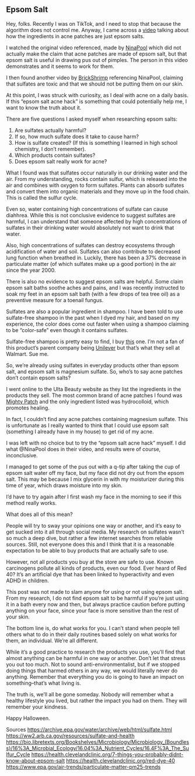 ## Epsom Salt

Hey, folks. Recently I was on TikTok, and I need to stop that because the algorithm does not control me. Anyway, I came across a [video](https://www.tiktok.com/t/ZTFtb2d5v/) talking about how the ingredients in acne patches are just epsom salts.

I watched the original video referenced, made by [NinaPool](https://www.tiktok.com/t/ZTFtqwM8M/) which did not actually make the claim that acne patches are made of epsom salt, but that epsom salt is useful in drawing pus out of pimples. The person in this video demonstrates and it seems to work for them.

I then found another video by [BrickShrimp](https://www.tiktok.com/t/ZTFtbh2EC/) referencing NinaPool, claiming that sulfates are toxic and that we should not be putting them on our skin.

At this point, I was struck with curiosity, as I deal with acne on a daily basis. If this “epsom salt acne hack” is something that could potentially help me, I want to know the truth about it.

There are five questions I asked myself when researching epsom salts:

1. Are sulfates actually harmful?
2. If so, how much sulfate does it take to cause harm?
3. How is sulfate created? (If this is something I learned in high school chemistry, I don’t remember).
4. Which products contain sulfates?
5. Does epsom salt really work for acne?

What I found was that sulfates occur naturally in our drinking water and the air. From my understanding, rocks contain sulfur, which is released into the air and combines with oxygen to form sulfates. Plants can absorb sulfates and convert them into organic materials and they move up in the food chain. This is called the sulfur cycle.

Even so, water containing high concentrations of sulfate can cause diahhrea. While this is not conclusive evidence to suggest sulfates are harmful, I can understand that someone affected by high concentrations of sulfates in their drinking water would absolutely not want to drink that water.

Also, high concentrations of sulfates can destroy ecosystems through acidification of water and soil. Sulfates can also contribute to decreased lung function when breathed in. Luckily, there has been a 37% decrease in particulate matter (of which sulfates make up a good portion) in the air since the year 2000.

There is also no evidence to suggest epsom salts are helpful. Some claim epsom salt baths soothe aches and pains, and I was recently instructed to soak my feet in an epsom salt bath (with a few drops of tea tree oil) as a preventive measure for a toenail fungus.

Sulfates are also a popular ingredient in shampoo. I have been told to use sulfate-free shampoo in the past when I dyed my hair, and based on my experience, the color does come out faster when using a shampoo claiming to be “color-safe” even though it contains sulfates. 

Sulfate-free shampoo is pretty easy to find, I buy [this](https://www.walmart.com/ip/Love-Beauty-and-Planet-5-in-1-Shampoo-and-Conditioner-with-Vegan-Keratin-13-5-oz-Twin-Pack/1309740592?classType=REGULAR&from=/search) one. I’m not a fan of this product’s parent company being [Unilever](https://www.unilever.com/brands/) but that’s what they sell at Walmart. Sue me.

So, we’re already using sulfates in everyday products other than epsom salt, and epsom salt is magnesium sulfate. So, who’s to say acne patches don’t contain epsom salts?

I went online to the Ulta Beauty website as they list the ingredients in the products they sell. The most common brand of acne patches I found was [Mighty Patch](https://www.ulta.com/p/mighty-patch-duo-original-invisible-patches-pimprod2020519?sku=2572018) and the only ingredient listed was hydrocolloid, which promotes healing.

In fact, I couldn’t find any acne patches containing magnesium sulfate. This is unfortunate as I really wanted to think that I could use epsom salt (something I already have in my house) to get rid of my acne.

I was left with no choice but to try the “epsom salt acne hack” myself. I did what @NinaPool does in their video, and results were of course, inconclusive.

I managed to get some of the pus out with a q-tip after taking the cup of epsom salt water off my face, but my face did not dry out from the epsom salt. This may be because I mix glycerin in with my moisturizer during this time of year, which draws moisture into my skin.

I’d have to try again after I first wash my face in the morning to see if this method really works.

What does all of this mean?

People will try to sway your opinions one way or another, and it’s easy to get sucked into it all through social media. My research on sulfates wasn’t so much a deep dive, but rather a few internet searches from reliable sources. Still, not everyone does this and I think that it is a reasonable expectation to be able to buy products that are actually safe to use.

However, not all products you buy at the store are safe to use. Known carcinogens pollute all kinds of products, even our food. Ever heard of Red 40? It’s an artificial dye that has been linked to hyperactivity and even ADHD in children.

This post was not made to slam anyone for using or not using epsom salt. From my research, I do not find epsom salt to be harmful if you’re just using it in a bath every now and then, but always practice caution before putting anything on your face, since your face is more sensitive than the rest of your skin.

The bottom line is, do what works for you. I can’t stand when people tell others what to do in their daily routines based solely on what works for them, an individual. We’re all different. 

While it’s a good practice to research the products you use, you’ll find that almost anything can be harmful in one way or another. Don’t let that stress you out too much. Not to sound anti-environmentalist, but if we stopped doing things that harmed others in any way, we would literally never do anything. Remember that everything you do is going to have an impact on something–that’s what living is.

The truth is, we’ll all be gone someday. Nobody will remember what a healthy lifestyle you lived, but rather the impact you had on them. They will remember your kindness. 

Happy Halloween.

Sources
https://archive.epa.gov/water/archive/web/html/sulfate.html
https://ww2.arb.ca.gov/resources/sulfate-and-health
https://bio.libretexts.org/Bookshelves/Microbiology/Microbiology_(Boundless)/16%3A_Microbial_Ecology/16.04%3A_Nutrient_Cycles/16.4F%3A_The_Sulfur_Cycle
https://health.clevelandclinic.org/7-things-you-probably-didnt-know-about-epsom-salt
https://health.clevelandclinic.org/red-dye-40
https://www.epa.gov/air-trends/particulate-matter-pm25-trends
